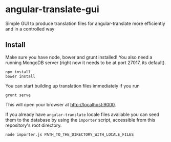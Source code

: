 # angular-translate-gui

Simple GUI to produce translation files for angular-translate more efficiently and in a controlled way

## Install

Make sure you have node, bower and grunt installed!
You also need a running MongoDB server (right now it needs to be at port 27017, its default).

```
npm install
bower install
```

You can start building up translation files immediately if you run

```
grunt serve
```

This will open your browser at [http://localhost:9000](http://localhost:9000).

If you already have `angular-translate` locale files available you can
seed them to the database by using the `importer` script, accessible
from this repository's root directory.

```
node importer.js PATH_TO_THE_DIRECTORY_WITH_LOCALE_FILES
```
